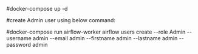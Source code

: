 #docker-compose up -d

#create Admin user using below command:

#docker-compose run airflow-worker airflow users create --role Admin --username admin --email admin --firstname admin --lastname admin --password admin
